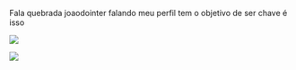 Fala quebrada joaodointer falando meu perfil tem o objetivo de ser chave
é isso




![](https://media.tenor.com/uuQH2XLLo80AAAAC/andres-dalessandro.gif)






![](https://media.tenor.com/b6qBHeOZXIAAAAAM/inter-colorado.gif)
